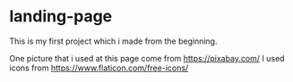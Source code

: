 # landing-page
This is my first project which i made from the beginning. 

One picture that i used at this page come from https://pixabay.com/
I used icons from https://www.flaticon.com/free-icons/
